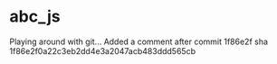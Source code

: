 # abc_js
Playing around with git...
Added a comment after 
	commit 1f86e2f 
	sha 1f86e2f0a22c3eb2dd4e3a2047acb483ddd565cb
